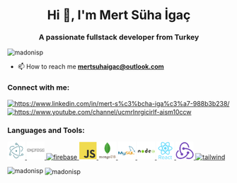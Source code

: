 <h1 align="center">Hi 👋, I'm Mert Süha İgaç</h1>
<h3 align="center">A passionate fullstack developer from Turkey</h3>

<p align="left"> <img src="https://komarev.com/ghpvc/?username=madonisp&label=Profile%20views&color=0e75b6&style=flat" alt="madonisp" /> </p>

- 📫 How to reach me **mertsuhaigac@outlook.com**

<h3 align="left">Connect with me:</h3>
<p align="left">
<a href="https://www.linkedin.com/in/mert-s%C3%BCha-iga%C3%A7-988b3b238/" target="blank"><img align="center" src="https://raw.githubusercontent.com/rahuldkjain/github-profile-readme-generator/master/src/images/icons/Social/linked-in-alt.svg" alt="https://www.linkedin.com/in/mert-s%c3%bcha-iga%c3%a7-988b3b238/" height="30" width="40" /></a>
<a href="https://www.youtube.com/channel/UCMrlNRGicIRlf-aISM10Ccw" target="blank"><img align="center" src="https://raw.githubusercontent.com/rahuldkjain/github-profile-readme-generator/master/src/images/icons/Social/youtube.svg" alt="https://www.youtube.com/channel/ucmrlnrgicirlf-aism10ccw" height="30" width="40" /></a>
</p>

<h3 align="left">Languages and Tools:</h3>
<p align="left"><a href="https://www.electronjs.org" target="_blank" rel="noreferrer"> <img src="https://raw.githubusercontent.com/devicons/devicon/master/icons/electron/electron-original.svg" alt="electron" width="40" height="40"/> </a> <a href="https://expressjs.com" target="_blank" rel="noreferrer"> <img src="https://raw.githubusercontent.com/devicons/devicon/master/icons/express/express-original-wordmark.svg" alt="express" width="40" height="40"/> </a> <a href="https://firebase.google.com/" target="_blank" rel="noreferrer"> <img src="https://www.vectorlogo.zone/logos/firebase/firebase-icon.svg" alt="firebase" width="40" height="40"/> </a> <a href="https://developer.mozilla.org/en-US/docs/Web/JavaScript" target="_blank" rel="noreferrer"> <img src="https://raw.githubusercontent.com/devicons/devicon/master/icons/javascript/javascript-original.svg" alt="javascript" width="40" height="40"/> </a> <a href="https://www.mongodb.com/" target="_blank" rel="noreferrer"> <img src="https://raw.githubusercontent.com/devicons/devicon/master/icons/mongodb/mongodb-original-wordmark.svg" alt="mongodb" width="40" height="40"/> </a> <a href="https://www.mysql.com/" target="_blank" rel="noreferrer"> <img src="https://raw.githubusercontent.com/devicons/devicon/master/icons/mysql/mysql-original-wordmark.svg" alt="mysql" width="40" height="40"/> </a> <a href="https://nodejs.org" target="_blank" rel="noreferrer"> <img src="https://raw.githubusercontent.com/devicons/devicon/master/icons/nodejs/nodejs-original-wordmark.svg" alt="nodejs" width="40" height="40"/> </a> <a href="https://reactjs.org/" target="_blank" rel="noreferrer"> <img src="https://raw.githubusercontent.com/devicons/devicon/master/icons/react/react-original-wordmark.svg" alt="react" width="40" height="40"/> </a> <a href="https://redux.js.org" target="_blank" rel="noreferrer"> <img src="https://raw.githubusercontent.com/devicons/devicon/master/icons/redux/redux-original.svg" alt="redux" width="40" height="40"/> </a> <a href="https://tailwindcss.com/" target="_blank" rel="noreferrer"> <img src="https://www.vectorlogo.zone/logos/tailwindcss/tailwindcss-icon.svg" alt="tailwind" width="40" height="40"/> </a> </p>

<p><img align="left" src="https://github-readme-stats.vercel.app/api/top-langs?username=madonisp&show_icons=true&locale=en&layout=compact" alt="madonisp" /></p>

<p>&nbsp;<img align="center" src="https://github-readme-stats.vercel.app/api?username=madonisp&show_icons=true&locale=en" alt="madonisp" /></p>

